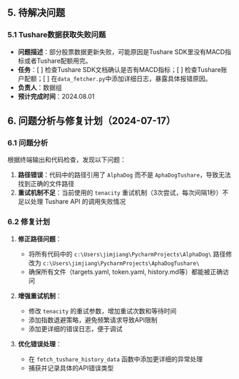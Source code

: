 ## 5. 待解决问题
### 5.1 Tushare数据获取失败问题
- **问题描述**：部分股票数据更新失败，可能原因是Tushare SDK里没有MACD指标或者Tushare配额用完。
- **任务**：[ ] 检查Tushare SDK文档确认是否有MACD指标；[ ] 检查Tushare账户配额；[ ] 在`data_fetcher.py`中添加详细日志，暴露具体报错原因。
- **负责人**：数据组
- **预计完成时间**：2024.08.01

## 6. 问题分析与修复计划（2024-07-17）

### 6.1 问题分析

根据终端输出和代码检查，发现以下问题：

1. **路径错误**：代码中的路径引用了 `AlphaDog` 而不是 `AphaDogTushare`，导致无法找到正确的文件路径
2. **重试机制不足**：当前使用的 `tenacity` 重试机制（3次尝试，每次间隔1秒）不足以处理 Tushare API 的调用失败情况

### 6.2 修复计划

1. **修正路径问题**：
   - 将所有代码中的 `c:\Users\jimjiang\PycharmProjects\AlphaDog\` 路径修改为 `c:\Users\jimjiang\PycharmProjects\AphaDogTushare\`
   - 确保所有文件（targets.yaml, token.yaml, history.md等）都能被正确访问

2. **增强重试机制**：
   - 修改 `tenacity` 的重试参数，增加重试次数和等待时间
   - 添加指数退避策略，避免频繁请求导致API限制
   - 添加更详细的错误日志，便于调试

3. **优化错误处理**：
   - 在 `fetch_tushare_history_data` 函数中添加更详细的异常处理
   - 捕获并记录具体的API错误类型